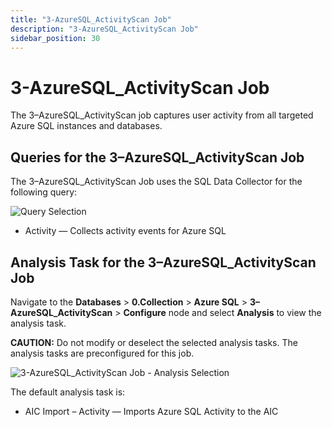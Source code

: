 ```yaml
---
title: "3-AzureSQL_ActivityScan Job"
description: "3-AzureSQL_ActivityScan Job"
sidebar_position: 30
---
```


# 3-AzureSQL_ActivityScan Job

The 3–AzureSQL_ActivityScan job captures user activity from all targeted Azure SQL instances and
databases.

## Queries for the 3–AzureSQL_ActivityScan Job

The 3–AzureSQL_ActivityScan Job uses the SQL Data Collector for the following query:

![Query Selection](/img/product_docs/accessanalyzer/11.6/solutions/databases/azuresql/collection/activityscanjob.webp)

- Activity — Collects activity events for Azure SQL

## Analysis Task for the 3–AzureSQL_ActivityScan Job

Navigate to the **Databases** > **0.Collection** > **Azure SQL** >
**3–AzureSQL_ActivityScan** > **Configure** node and select **Analysis** to view the analysis task.

**CAUTION:** Do not modify or deselect the selected analysis tasks. The analysis tasks are
preconfigured for this job.

![3-AzureSQL_ActivityScan Job - Analysis Selection](/img/product_docs/accessanalyzer/11.6/solutions/databases/azuresql/collection/activityscanjobanalysis.webp)

The default analysis task is:

- AIC Import – Activity — Imports Azure SQL Activity to the AIC
